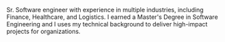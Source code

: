 Sr. Software engineer with experience in multiple industries, including Finance, Healthcare, and Logistics. I earned a Master's Degree in Software Engineering and I uses my technical background to deliver high-impact projects for organizations.